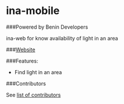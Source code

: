 # ina-mobile

###Powered by Benin Developers

ina-web for know availability of light in an area

###[Website](https://ina.benindevelopers.org)

###Features:
* Find light in an area

###Contributors

See [list of contributors](https://github.com/BeninDevelopers/ina-mobile/graphs/contributors) 


